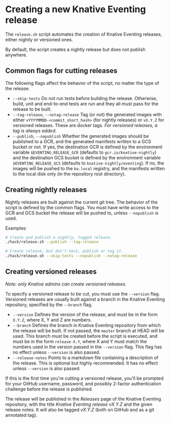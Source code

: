 # Creating a new Knative Eventing release

The `release.sh` script automates the creation of Knative Eventing releases,
either nightly or versioned ones.

By default, the script creates a nightly release but does not publish anywhere.

## Common flags for cutting releases

The following flags affect the behavior of the script, no matter the type of
the release.

- `--skip-tests` Do not run tests before building the release. Otherwise,
  build, unit and end-to-end tests are run and they all must pass for the
  release to be built.
- `--tag-release`, `--notag-release` Tag (or not) the generated images
  with either `vYYYYMMDD-<commit_short_hash>` (for nightly releases) or
  `vX.Y.Z` for versioned releases. These are docker tags. _For versioned
  releases, a tag is always added._
- `--publish`, `--nopublish` Whether the generated images should be published
  to a GCR, and the generated manifests written to a GCS bucket or not. If yes,
  the destination GCR is defined by the environment variable
  `$EVENTING_RELEASE_GCR` (defaults to `gcr.io/knative-nightly`) and
  the destination GCS bucket is defined by the environment variable
  `$EVENTING_RELEASE_GCS` (defaults to `knative-nightly/eventing`). If no, the
  images will be pushed to the `ko.local` registry, and the manifests written to
  the local disk only (in the repository root directory).

## Creating nightly releases

Nightly releases are built against the current git tree. The behavior of the
script is defined by the common flags. You must have write access to the GCR
and GCS bucket the release will be pushed to, unless `--nopublish` is used.

Examples:

```bash
# Create and publish a nightly, tagged release.
./hack/release.sh --publish --tag-release

# Create release, but don't test, publish or tag it.
./hack/release.sh --skip-tests --nopublish --notag-release
```

## Creating versioned releases

_Note: only Knative admins can create versioned releases._

To specify a versioned release to be cut, you must use the `--version` flag.
Versioned releases are usually built against a branch in the Knative Eventing
repository, specified by the `--branch` flag.

- `--version` Defines the version of the release, and must be in the form
  `X.Y.Z`, where X, Y and Z are numbers.
- `--branch` Defines the branch in Knative Eventing repository from which the
  release will be built. If not passed, the `master` branch at HEAD will be used.
  This branch must be created before the script is executed, and must be in the
  form `release-X.Y`, where X and Y must match the numbers used in the version
  passed in the `--version` flag. This flag has no effect unless `--version` is
  also passed.
- `--release-notes` Points to a markdown file containing a description of the
  release. This is optional but highly recommended. It has no effect unless
  `--version` is also passed.

If this is the first time you're cutting a versioned release, you'll be prompted
for your GitHub username, password, and possibly 2-factor authentication
challenge before the release is published.

The release will be published in the _Releases_ page of the Knative Eventing
repository, with the title _Knative Eventing release vX.Y.Z_ and the given
release notes. It will also be tagged _vX.Y.Z_ (both on GitHub and as a git
annotated tag).
